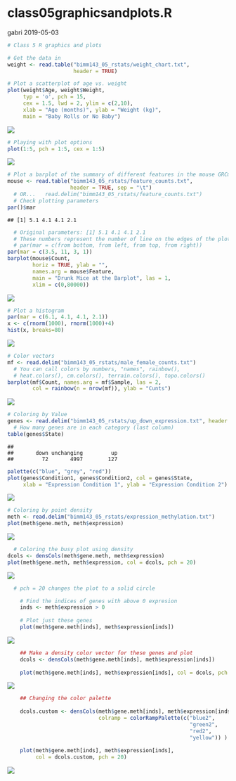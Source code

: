 class05graphicsandplots.R
================
gabri
2019-05-03

``` r
# Class 5 R graphics and plots

# Get the data in
weight <- read.table("bimm143_05_rstats/weight_chart.txt", 
                     header = TRUE)

# Plot a scatterplot of age vs. weight
plot(weight$Age, weight$Weight, 
     typ = 'o', pch = 15, 
     cex = 1.5, lwd = 2, ylim = c(2,10), 
     xlab = "Age (months)", ylab = "Weight (kg)", 
     main = "Baby Rolls or No Baby")
```

![](class05graphicsandplots_files/figure-gfm/unnamed-chunk-1-1.png)<!-- -->

``` r
# Playing with plot options
plot(1:5, pch = 1:5, cex = 1:5)
```

![](class05graphicsandplots_files/figure-gfm/unnamed-chunk-1-2.png)<!-- -->

``` r
# Plot a barplot of the summary of different features in the mouse GRCm38 genome
mouse <- read.table("bimm143_05_rstats/feature_counts.txt", 
                    header = TRUE, sep = "\t")
  # OR...   read.delim("bimm143_05_rstats/feature_counts.txt")
  # Check plotting parameters
par()$mar
```

    ## [1] 5.1 4.1 4.1 2.1

``` r
  # Original parameters: [1] 5.1 4.1 4.1 2.1
  # These numbers represent the number of line on the edges of the plots FOR ALL PLOTS 
  # par(mar = c(from bottom, from left, from top, from right))
par(mar = c(3.5, 11, 3, 1))
barplot(mouse$Count,
        horiz = TRUE, ylab = "",
        names.arg = mouse$Feature, 
        main = "Drunk Mice at the Barplot", las = 1,
        xlim = c(0,80000))
```

![](class05graphicsandplots_files/figure-gfm/unnamed-chunk-1-3.png)<!-- -->

``` r
# Plot a histogram
par(mar = c(6.1, 4.1, 4.1, 2.1))
x <- c(rnorm(1000), rnorm(1000)+4)
hist(x, breaks=80)
```

![](class05graphicsandplots_files/figure-gfm/unnamed-chunk-1-4.png)<!-- -->

``` r
# Color vectors
mf <- read.delim("bimm143_05_rstats/male_female_counts.txt")
  # You can call colors by numbers, "names", rainbow(), 
  # heat.colors(), cm.colors(), terrain.colors(), topo.colors()
barplot(mf$Count, names.arg = mf$Sample, las = 2,
        col = rainbow(n = nrow(mf)), ylab = "Cunts")
```

![](class05graphicsandplots_files/figure-gfm/unnamed-chunk-1-5.png)<!-- -->

``` r
# Coloring by Value
genes <- read.delim("bimm143_05_rstats/up_down_expression.txt", header = TRUE)
  # How many genes are in each category (last column)
table(genes$State)
```

    ## 
    ##       down unchanging         up 
    ##         72       4997        127

``` r
palette(c("blue", "grey", "red"))
plot(genes$Condition1, genes$Condition2, col = genes$State,
     xlab = "Expression Condition 1", ylab = "Expression Condition 2")
```

![](class05graphicsandplots_files/figure-gfm/unnamed-chunk-1-6.png)<!-- -->

``` r
# Coloring by point density
meth <- read.delim("bimm143_05_rstats/expression_methylation.txt")
plot(meth$gene.meth, meth$expression)
```

![](class05graphicsandplots_files/figure-gfm/unnamed-chunk-1-7.png)<!-- -->

``` r
  # Coloring the busy plot using density
dcols <- densCols(meth$gene.meth, meth$expression)
plot(meth$gene.meth, meth$expression, col = dcols, pch = 20)
```

![](class05graphicsandplots_files/figure-gfm/unnamed-chunk-1-8.png)<!-- -->

``` r
  # pch = 20 changes the plot to a solid circle

    # Find the indices of genes with above 0 expresion
    inds <- meth$expression > 0
    
    # Plot just these genes
    plot(meth$gene.meth[inds], meth$expression[inds])
```

![](class05graphicsandplots_files/figure-gfm/unnamed-chunk-1-9.png)<!-- -->

``` r
    ## Make a density color vector for these genes and plot
    dcols <- densCols(meth$gene.meth[inds], meth$expression[inds])
    
    plot(meth$gene.meth[inds], meth$expression[inds], col = dcols, pch = 20)    
```

![](class05graphicsandplots_files/figure-gfm/unnamed-chunk-1-10.png)<!-- -->

``` r
    ## Changing the color palette
    
    dcols.custom <- densCols(meth$gene.meth[inds], meth$expression[inds],
                             colramp = colorRampPalette(c("blue2",
                                                          "green2",
                                                          "red2",
                                                          "yellow")) )
    
    plot(meth$gene.meth[inds], meth$expression[inds], 
         col = dcols.custom, pch = 20)
```

![](class05graphicsandplots_files/figure-gfm/unnamed-chunk-1-11.png)<!-- -->
